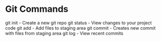 # Git Commands

git init - Create a new git repo
git status - View changes to your project code
git add - Add files to staging area
git commit - Creates new commit with files from staging area
git log - View recent commits
